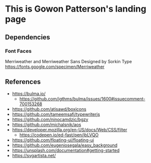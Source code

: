 # This is Gowon Patterson's landing page

## Dependencies

### Font Faces

Merriweather and Merriweather Sans
Designed by Sorkin Type
<https://fonts.google.com/specimen/Merriweather>

## References

- <https://bulma.io/>
  - <https://github.com/jgthms/bulma/issues/1600#issuecomment-700153268>
- <https://github.com/atisawd/boxicons>
- <https://github.com/tameemsafi/typewriterjs>
- <https://github.com/ninocamdzic/bgzy>
- <https://github.com/michalsnik/aos>
- <https://developer.mozilla.org/en-US/docs/Web/CSS/filter>
  - <https://codepen.io/ed-fast/pen/jbLVQO>
- <https://github.com/floating-ui/floating-ui>
- <https://github.com/eugeniosegala/easy_background>
- <https://unsplash.com/documentation#getting-started>
- <https://svgartista.net/>
